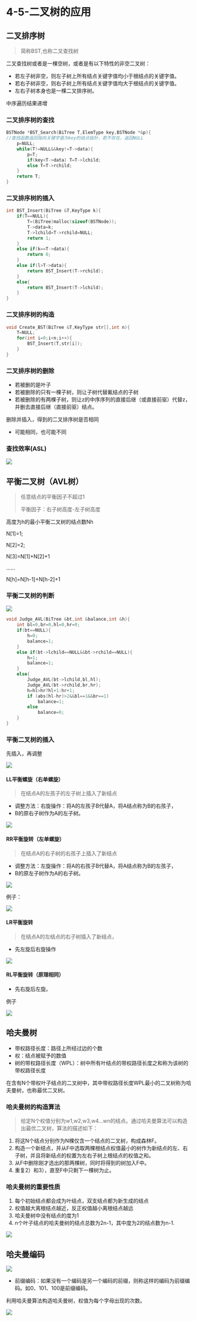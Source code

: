 # 4-5-二叉树的应用

## 二叉排序树

> 简称BST,也称二叉查找树

二叉查找树或者是一棵空树，或者是有以下特性的非空二叉树：

* 若左子树非空，则左子树上所有结点关键字值均小于根结点的关键字值。
* 若右子树非空，则右子树上所有结点关键字值均大于根结点的关键字值。
* 左右子树本身也是一棵二叉排序树。

中序遍历结果递增

### 二叉排序树的查找

```c
BSTNode *BST_Search(BiTree T,ElemType key,BSTNode *&p){
//查找函数返回指向关键字值为key的结点指针，若不存在，返回NULL
    p=NULL;
    while(T!=NULL&&key!=T->data){
        p=T;
        if(key<T->data) T=T->lchild;
        else T=T->rchild;
    }
    return T;
}
```

### 二叉排序树的插入

```c
int BST_Insert(BiTree &T,KeyType k){
    if(T==NULL){
        T=(BiTree)malloc(sizeof(BSTNode));
        T->data=k;
        T->lchild=T->rchild=NULL;
        return 1;
    }
    else if(k==T->data){
        return 0;
    }
    else if(l>T->data){
        return BST_Insert(T->rchild);
    }
    else{
        return BST_Insert(T->lchild);
    }
}
```

### 二叉排序树的构造

```c
void Create_BST(BiTree &T,KeyType str[],int n){
    T=NULL;
    for(int i=0;i<n;i++){
        BST_Insert(T,str[i]);
    }
}
```

### 二叉排序树的删除

* 若被删的是叶子
* 若被删除的只有一棵子树，则让子树代替氟结点的子树
* 若被删除的有两棵子树，则让z的中序序列的直接后继（或直接前驱）代替z，并删去直接后继（直接前驱）结点。



删除并插入，得到的二叉排序树是否相同

* 可能相同，也可能不同

### 查找效率\(ASL\)

![](../../.gitbook/assets/image%20%28233%29.png)

## 平衡二叉树（AVL树）

> 任意结点的平衡因子不超过1
>
> 平衡因子：右子树高度-左子树高度

高度为h的最小平衡二叉树的结点数Nh

N\[1\]=1;

N\[2\]=2;

N\[3\]=N\[1\]+N\[2\]+1

……

N\[h\]=N\[h-1\]+N\[h-2\]+1



### 平衡二叉树的判断

![](../../.gitbook/assets/image%20%28214%29.png)

```c
void Judge_AVL(BiTree &bt,int &balance,int &h){
    int bl=0,br=0,hl=0,hr=0;
    if(bt==NULL){
        h=0;
        balance=1;
    }
    else if(bt->lchild==NULL&&bt->rchild==NULL){
        h=1;
        balance=1;
    }
    else{
        Judge_AVL(bt->lchild,bl,hl);
        Judge_AVL(bt->rchild,br,hr);
        h=hl>hr?hl+1:hr+1;
        if (abs(hl-hr)>2&&bl==1&&br==1)
            balance=1;
        else
            balance=0;
    }
}
```

### 平衡二叉树的插入

先插入，再调整

![](../../.gitbook/assets/image%20%2849%29.png)

#### LL平衡螺旋（右单螺旋）

> 在结点A的左孩子的左子树上插入了新结点

* 调整方法：右旋操作：将A的左孩子B代替A，将A结点称为B的右孩子，
* B的原右子树作为A的左子树。

![](../../.gitbook/assets/image%20%28100%29.png)

#### 

#### RR平衡旋转（左单螺旋）

> 在结点A的右子树的右孩子上插入了新结点

* 调整方法：左旋操作：将A的右孩子B代替A，将A结点称为B的左孩子，
* B的原左子树作为A的右子树。

![](../../.gitbook/assets/image%20%2833%29.png)

例子：

![](../../.gitbook/assets/image%20%28131%29.png)

#### LR平衡旋转

> 在结点A的左结点的右子树插入了新结点，

* 先左旋后右旋操作

![](../../.gitbook/assets/image%20%28211%29.png)

#### RL平衡旋转（原理相同）

* 先右旋后左旋。

例子

![](../../.gitbook/assets/image%20%28161%29.png)



## 哈夫曼树

* 带权路径长度：路径上所经过边的个数
* 权：结点被赋予的数值
* 树的带权路径长度（WPL）：树中所有叶结点的带权路径长度之和称为该树的带权路径长度

在含有N个带权叶子结点的二叉树中，其中带权路径长度WPL最小的二叉树称为哈夫曼树，也称最优二叉树。

### 哈夫曼树的构造算法

> 给定N个权值分别为w1,w2,w3,w4...wn的结点。通过哈夫曼算法可以构造出最优二叉树，算法的描述如下：

1. 将这N个结点分别作为N棵仅含一个结点的二叉树，构成森林F。
2. 构造一个新结点，并从F中选取两棵根结点权值最小的树作为新结点的左、右子树，并且将新结点的权置为左右子树上根结点的权值之和。
3. 从F中删除刚才选出的那两棵树，同时将得到的树加入F中。
4. 重复2）和3），直至F中只剩下一棵树为止。

### 哈夫曼树的重要性质

1. 每个初始结点都会成为叶结点，双支结点都为新生成的结点
2. 权值越大离根结点越近，反正权值越小离根结点越远
3. 哈夫曼树中没有结点的度为1
4. n个叶子结点的哈夫曼树的结点总数为2n-1，其中度为2的结点数为n-1.

![](../../.gitbook/assets/image%20%2870%29.png)

## 哈夫曼编码

![](../../.gitbook/assets/image%20%2812%29.png)

* 前缀编码：如果没有一个编码是另一个编码的前缀，则称这样的编码为前缀编码。如0、101、100是前缀编码。

利用哈夫曼算法构造哈夫曼树，权值为每个字母出现的次数。

![](../../.gitbook/assets/image%20%2892%29.png)

